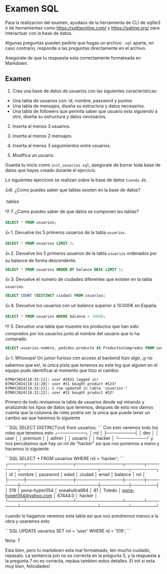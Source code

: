 # Examen SQL

Para la realizacion del examen, ayudaos de la herramienta de CLI de sqlite3 o de herramientas como https://sqliteonline.com/ y https://sqlime.org/ para interactuar con la base de datos.

Algunas preguntas pueden pedirte que hagas un archivo `.sql` aparte, en caso contrario, responde a las preguntas directamente en el archivo.

Asegúrate de que tu respuesta esta correctamente formateada en Markdown.

## Examen

1. Crea una base de datos de usuarios con las siguientes características:
  - Una tabla de usuarios con: id, nombre, password y puntos
  - Una tabla de mensajes, diseña su estructura y datos necesarios.
  - Una tabla de followers que permita saber que usuario esta siguiendo a otro, diseña su estructura y datos necesarios.

2. Inserta al menos 3 usuarios.

3. Inserta al menos 2 mensajes.

4. Inserta al menos 3 seguimientos entre usuarios.

5. Modifica un usuario.

Guarda tu inicio como `init_usuarios.sql`, asegúrate de borrar toda base de datos que hayas creado durante el ejercicio.

Lo siguientes ejercicios se realizan sobre la base de datos `tienda.db`.

👍6. ¿Como puedes saber que tablas existen en la base de datos?
      
.tables

👎 7. ¿Como puedes saber de que datos se componen las tablas?
      
```SQL
SELECT * FROM usuarios;
```    

👍 1. Devuelve los 5 primeros usuarios de la tabla `usuarios`.
     
```SQL
SELECT * FROM usuarios LIMIT 5;
```

👍 2. Devuelve los 5 primeros usuarios de la tabla `usuarios` ordenados por su balance de forma descendente.
     
```SQL
SELECT * FROM usuarios ORDER BY balance DESC LIMIT 5;
```
👍 3.  Devuelve el numero de ciudades diferentes que existen en la tabla `usuarios`.
     
```SQL
SELECT COUNT (DISTINCT ciudad) FROM usuarios;
```

👍 4.  Devuelve los usuarios con un balance superior a 10.000€ en España.
     
```SQL
SELECT * FROM usuarios WHERE balance > 10000;
```
👎 5.  Devuelve una tabla que muestre los productos que han sido comprados por los usuarios junto al nombre del usuario que lo ha comprado.

```SQL
SELECT usuarios.nombre, pedidos.producto AS ProductosComprados FROM usuarios JOIN pedidos ON usuarios.nombre = pedidos.id
```
👍 1.  Whooops! Un junior furioso con acceso al backend hizo *algo*, ¡y no sabemos que es!, la única pista que tenemos es este log que alguien en el equipo pudo identificar al momento que hizo el cambio:

~~~plain
07MAY2024[18:32:12]: user #2831 logged in!
07MAY2024[18:32:20]: user #31 bought product #123!
07MAY2024[18:32:21]: 1 row updated in table 'usuarios'!
07MAY2024[18:32:22]: user #31 bought product #32!
~~~

Primero de todo revisamos la tabla de usuarios desde sql mirando y analizando los tipos de datos que tenemos, despues de esto nos damos cuenta que la columna de roles podria ser la unica que puede tener un cambio asi que haremos lo siguiente

´´´SQL
SELECT DISTINCT(rol) from usuarios;
´´´
Con esto veremos todo los roles que tenemos esto 
┌─────────┐
│   rol   │
├─────────┤
│ dev     │
│ user    │
│ premium │
│ admin   │
│ usuario │
│ hacker  │
└─────────┘
y nos percatamos que hay un rol de "hacker" asi que nos ponemos a mano y hacemos lo siguiente 

´´´SQL
SELECT * FROM usuarios WHERE rol = 'hacker';
´´´
┌─────┬───────────────┬───────────────┬──────┬────────┬─────────────────────────┬─────────┬────────┐
│ id  │    nombre     │   password    │ edad │ ciudad │          email          │ balance │  rol   │
├─────┼───────────────┼───────────────┼──────┼────────┼─────────────────────────┼─────────┼────────┤
│ 519 │ pona-hyper054 │ sneakultra664 │ 81   │ Toledo │ pona-hyper054@yahoo.com │ 67444.0 │ hacker │
└─────┴───────────────┴───────────────┴──────┴────────┴─────────────────────────┴─────────┴────────┘

cuando lo hagamos veremos esta tabla asi que nos pondremos manos a la obra y usaremos esto 

´´´SQL
UPDATE usuarios 
SET rol = 'user'
WHERE id = '519';
´´´

Nota: 7

Esta bien, pero tu markdown esta mal formateado, ten mucho cuidado, repásalo.
La sentencia join no es correcta en la pregunta 5, y la respuesta a la pregunta 7 no es correcta, repása tambien estos detalles. El init si esta muy bien, felicidades!